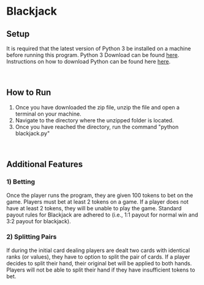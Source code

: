 # Blackjack

## Setup
It is required that the latest version of Python 3 be installed on a machine before running this program.
Python 3 Download can be found <a href="https://www.python.org/downloads/">here</a>.
<br>
Instructions on how to download Python can be found here <a href="https://realpython.com/installing-python/">here</a>.

<br>

## How to Run
1) Once you have downloaded the zip file, unzip the file and open a terminal on your machine.
2) Navigate to the directory where the unzipped folder is located.
3) Once you have reached the directory, run the command "python blackjack.py"

<br>

## Additional Features

### 1) Betting
Once the player runs the program, they are given 100 tokens to bet on the game. 
Players must bet at least 2 tokens on a game. If a player does not have at least 2 tokens, they will be unable to play the game.
Standard payout rules for Blackjack are adhered to (i.e., 1:1 payout for normal win and 3:2 payout for blackjack). 

### 2) Splitting Pairs
If during the initial card dealing players are dealt two cards with identical ranks (or values), they have to option to split the pair of cards.
If a player decides to split their hand, their original bet will be applied to both hands. 
Players will not be able to split their hand if they have insufficient tokens to bet. 
